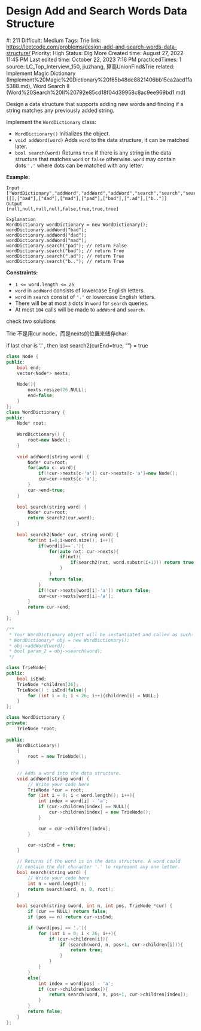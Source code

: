 # Design Add and Search Words Data Structure

#: 211
Difficult: Medium
Tags: Trie
link: https://leetcode.com/problems/design-add-and-search-words-data-structure/
Priority: High
Status: Dig More
Created time: August 27, 2022 11:45 PM
Last edited time: October 22, 2023 7:16 PM
practicedTimes: 1
source: LC_Top_Interview_150, jiuzhang, 算高UnionFind&Trie
related: Implement Magic Dictionary (Implement%20Magic%20Dictionary%20f65b48de8821406bb15ca2acd1fa5388.md), Word Search II (Word%20Search%20II%20792e85cd18f04d39958c8ac9ee969bd1.md)

Design a data structure that supports adding new words and finding if a string matches any previously added string.

Implement the `WordDictionary` class:

- `WordDictionary()` Initializes the object.
- `void addWord(word)` Adds `word` to the data structure, it can be matched later.
- `bool search(word)` Returns `true` if there is any string in the data structure that matches `word` or `false` otherwise. `word` may contain dots `'.'` where dots can be matched with any letter.

**Example:**

```
Input
["WordDictionary","addWord","addWord","addWord","search","search","search","search"]
[[],["bad"],["dad"],["mad"],["pad"],["bad"],[".ad"],["b.."]]
Output
[null,null,null,null,false,true,true,true]

Explanation
WordDictionary wordDictionary = new WordDictionary();
wordDictionary.addWord("bad");
wordDictionary.addWord("dad");
wordDictionary.addWord("mad");
wordDictionary.search("pad"); // return False
wordDictionary.search("bad"); // return True
wordDictionary.search(".ad"); // return True
wordDictionary.search("b.."); // return True

```

**Constraints:**

- `1 <= word.length <= 25`
- `word` in `addWord` consists of lowercase English letters.
- `word` in `search` consist of `'.'` or lowercase English letters.
- There will be at most `3` dots in `word` for `search` queries.
- At most `104` calls will be made to `addWord` and `search`.

check two solutions

Trie 不是用cur node，而是nexts的位置来储存char:

if last char is ‘.’ , then last search2(curEnd=true, “”) = true

```cpp
class Node {
public:
    bool end;
    vector<Node*> nexts;
    
    Node(){
        nexts.resize(26,NULL);
        end=false;
    }
};
class WordDictionary {
public:
    Node* root;
    
    WordDictionary() {
        root=new Node();
    }
    
    void addWord(string word) {
        Node* cur=root;
        for(auto c: word){
            if(!cur->nexts[c-'a']) cur->nexts[c-'a']=new Node();
            cur=cur->nexts[c-'a'];
        }
        cur->end=true;
    }
    
    bool search(string word) {
        Node* cur=root;
        return search2(cur,word);
    }
    
    bool search2(Node* cur, string word) {
        for(int i=0;i<word.size(); i++){
            if(word[i]=='.'){
                for(auto nxt: cur->nexts){
                    if(nxt){
                        if(search2(nxt, word.substr(i+1))) return true;
                    }
                }
                return false;
            }
            if(!cur->nexts[word[i]-'a']) return false;
            cur=cur->nexts[word[i]-'a'];
        }
        return cur->end;
    }
};

/**
 * Your WordDictionary object will be instantiated and called as such:
 * WordDictionary* obj = new WordDictionary();
 * obj->addWord(word);
 * bool param_2 = obj->search(word);
 */
```

```cpp
class TrieNode{
public:
    bool isEnd;
    TrieNode *children[26];
    TrieNode() : isEnd(false){
        for (int i = 0; i < 26; i++){children[i] = NULL;}
    }
};

class WordDictionary {
private:
    TrieNode *root;
    
public:
    WordDictionary()
    {
        root = new TrieNode();
    }
    
    // Adds a word into the data structure.
    void addWord(string word) {
        // Write your code here
        TrieNode *cur = root;
        for (int i = 0; i < word.length(); i++){
            int index = word[i] - 'a';
            if (cur->children[index] == NULL){
                cur->children[index] = new TrieNode();
            }

            cur = cur->children[index];
        }

        cur->isEnd = true; 
    }

    // Returns if the word is in the data structure. A word could
    // contain the dot character '.' to represent any one letter.
    bool search(string word) {
        // Write your code here
        int n = word.length();
        return search(word, n, 0, root);
    }
    
    bool search(string &word, int n, int pos, TrieNode *cur) {
        if (cur == NULL) return false;
        if (pos == n) return cur->isEnd;

        if (word[pos] == '.'){
            for (int i = 0; i < 26; i++){
                if (cur->children[i]){
                    if (search(word, n, pos+1, cur->children[i])){
                        return true;
                    }
                }
            }
        }
        else{
            int index = word[pos] - 'a';
            if (cur->children[index]){
                return search(word, n, pos+1, cur->children[index]);
            }
        }
        return false;
    }
};
```
